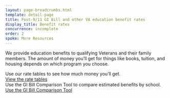 ```yaml
---
layout: page-breadcrumbs.html
template: detail-page
title: Post-9/11 GI Bill and other VA education benefit rates
display_title: Benefit rates
concurrence: incomplete
order: 2
spoke: More Resources
---
```


<div class="va-introtext">

We provide education benefits to qualifying Veterans and their family members. The amount of money you’ll get for things like books, tuition, and housing depends on which program you choose.
</div>

Use our rate tables to see how much money you’ll get. <br> [View the rate tables](http://www.benefits.va.gov/GIBILL/resources/benefits_resources/rate_tables.asp#ch33)
<br>
Use the GI Bill Comparison Tool to compare estimated benefits by school. <br>[Use the GI Bill Comparison Tool](/gi-bill-comparison-tool)
